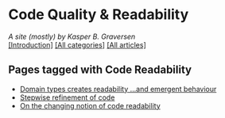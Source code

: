 ﻿# Code Quality & Readability
*A site (mostly) by Kasper B. Graversen*
<br>[[Introduction]](https://github.com/kbilsted/CodeQualityAndReadability) [[All categories]](https://github.com/kbilsted/CodeQualityAndReadability/blob/master/AllTags.md) [[All articles]](https://github.com/kbilsted/CodeQualityAndReadability/blob/master/AllArticles.md)

## Pages tagged with **Code Readability**

* [Domain types creates readability ...and emergent behaviour](../Articles/Design/DomainTypeAndEmergentBehaviour.md)
* [Stepwise refinement of code](../Articles/Design/StepwiseRefinementOfCode.md)
* [On the changing notion of code readability](../Articles/Readability/TheChangingNotionOfReadability.md)



